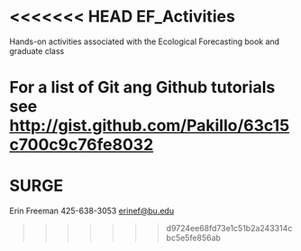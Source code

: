 <<<<<<< HEAD
EF_Activities
=============

Hands-on activities associated with the Ecological Forecasting book and graduate class


For a list of Git ang Github tutorials see http://gist.github.com/Pakillo/63c15c700c9c76fe8032
=======
# SURGE
Erin Freeman
425-638-3053
erinef@bu.edu
>>>>>>> d9724ee68fd73e1c51b2a243314cbc5e5fe856ab
